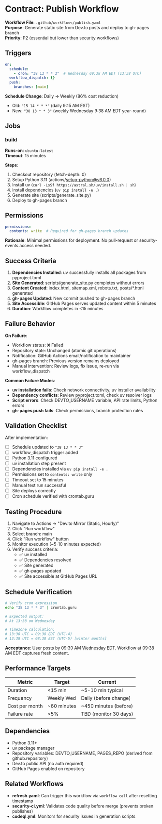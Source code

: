 # Contract: Publish Workflow

**Workflow File**: `.github/workflows/publish.yaml`  
**Purpose**: Generate static site from Dev.to posts and deploy to gh-pages branch  
**Priority**: P2 (essential but lower than security workflows)

## Triggers

```yaml
on:
  schedule:
    - cron: "38 13 * * 3"  # Wednesday 09:38 AM EDT (13:38 UTC)
  workflow_dispatch: {}
  push:
    branches: [main]
```

**Schedule Change**: Daily → Weekly (86% cost reduction)
- Old: `"15 14 * * *"` (daily 9:15 AM EST)
- New: `"38 13 * * 3"` (weekly Wednesday 9:38 AM EDT year-round)

## Jobs

### build

**Runs-on**: `ubuntu-latest`  
**Timeout**: 15 minutes

**Steps**:
1. Checkout repository (fetch-depth: 0)
2. Setup Python 3.11 (actions/setup-python@v6.0.0)
3. Install uv (`curl -LsSf https://astral.sh/uv/install.sh | sh`)
4. Install dependencies (`uv pip install -e .`)
5. Generate site (scripts/generate_site.py)
6. Deploy to gh-pages branch

## Permissions

```yaml
permissions:
  contents: write  # Required for gh-pages branch updates
```

**Rationale**: Minimal permissions for deployment. No pull-request or security-events access needed.

## Success Criteria

1. **Dependencies Installed**: uv successfully installs all packages from pyproject.toml
2. **Site Generated**: scripts/generate_site.py completes without errors
3. **Content Created**: index.html, sitemap.xml, robots.txt, posts/*.html generated
4. **gh-pages Updated**: New commit pushed to gh-pages branch
5. **Site Accessible**: GitHub Pages serves updated content within 5 minutes
6. **Duration**: Workflow completes in <15 minutes

## Failure Behavior

**On Failure**:
- Workflow status: ❌ Failed
- Repository state: Unchanged (atomic git operations)
- Notification: GitHub Actions email/notification to maintainer
- gh-pages branch: Previous version remains deployed
- Manual intervention: Review logs, fix issue, re-run via workflow_dispatch

**Common Failure Modes**:
- **uv installation fails**: Check network connectivity, uv installer availability
- **Dependency conflicts**: Review pyproject.toml, check uv resolver logs
- **Script errors**: Check DEVTO_USERNAME variable, API rate limits, Python errors
- **gh-pages push fails**: Check permissions, branch protection rules

## Validation Checklist

After implementation:
- [ ] Schedule updated to `"38 13 * * 3"`
- [ ] workflow_dispatch trigger added
- [ ] Python 3.11 configured
- [ ] uv installation step present
- [ ] Dependencies installed via `uv pip install -e .`
- [ ] Permissions set to `contents: write` only
- [ ] Timeout set to 15 minutes
- [ ] Manual test run successful
- [ ] Site deploys correctly
- [ ] Cron schedule verified with crontab.guru

## Testing Procedure

1. Navigate to Actions → "Dev.to Mirror (Static, Hourly)"
2. Click "Run workflow"
3. Select branch: main
4. Click "Run workflow" button
5. Monitor execution (~5-10 minutes expected)
6. Verify success criteria:
   - ✅ uv installed
   - ✅ Dependencies resolved
   - ✅ Site generated
   - ✅ gh-pages updated
   - ✅ Site accessible at GitHub Pages URL

## Schedule Verification

```bash
# Verify cron expression
echo "38 13 * * 3" | crontab.guru

# Expected output:
# At 13:38 on Wednesday

# Timezone calculation:
# 13:38 UTC = 09:38 EDT (UTC-4)
# 13:38 UTC = 08:38 EST (UTC-5) [winter months]
```

**Acceptance**: User posts by 09:30 AM Wednesday EDT. Workflow at 09:38 AM EDT captures fresh content.

## Performance Targets

| Metric | Target | Current |
|--------|--------|---------|
| Duration | <15 min | ~5-10 min typical |
| Frequency | Weekly Wed | Daily (before change) |
| Cost per month | ~60 minutes | ~450 minutes (before) |
| Failure rate | <5% | TBD (monitor 30 days) |

## Dependencies

- Python 3.11+
- uv package manager
- Repository variables: DEVTO_USERNAME, PAGES_REPO (derived from github.repository)
- Dev.to public API (no auth required)
- GitHub Pages enabled on repository

## Related Workflows

- **refresh.yaml**: Can trigger this workflow via `workflow_call` after resetting timestamp
- **security-ci.yml**: Validates code quality before merge (prevents broken publishes)
- **codeql.yml**: Monitors for security issues in generation scripts
